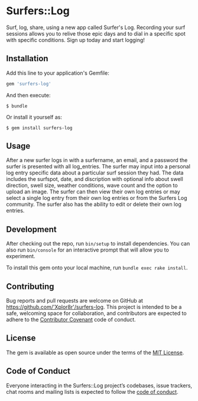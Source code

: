 # Surfers::Log

Surf, log, share, using a new app called Surfer's Log. Recording your surf sessions allows you to relive those epic days and to dial in a specific spot with specific conditions. Sign up today and start logging!


## Installation

Add this line to your application's Gemfile:

```ruby
gem 'surfers-log'
```

And then execute:

    $ bundle

Or install it yourself as:

    $ gem install surfers-log

## Usage

After a new surfer logs in with a surfername, an email, and a password the surfer is presented with all log_entries. The surfer may input into a personal log entry specific data about a particular surf session they had. The data includes the surfspot, date, and discription with optional info about swell direction, swell size, weather conditions, wave count and the option to upload an image. The surfer can then view their own log entries or may select a single log entry from their own log entries or from the Surfers Log community. The surfer also has the ability to edit or delete their own log entries.

## Development

After checking out the repo, run `bin/setup` to install dependencies. You can also run `bin/console` for an interactive prompt that will allow you to experiment.

To install this gem onto your local machine, run `bundle exec rake install`.

## Contributing

Bug reports and pull requests are welcome on GitHub at https://github.com/'Xplor8r'/surfers-log. This project is intended to be a safe, welcoming space for collaboration, and contributors are expected to adhere to the [Contributor Covenant](http://contributor-covenant.org) code of conduct.

## License

The gem is available as open source under the terms of the [MIT License](https://opensource.org/licenses/MIT).

## Code of Conduct

Everyone interacting in the Surfers::Log project’s codebases, issue trackers, chat rooms and mailing lists is expected to follow the [code of conduct](https://github.com/'Xplor8r'/surfers-log/blob/master/CODE_OF_CONDUCT.md).
